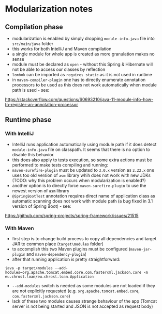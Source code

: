 # Modularization notes

## Compilation phase

- modularization is enabled by simply dropping `module-info.java` file into `src/main/java` folder
- this works for both IntelliJ and Maven compilation
- a single module for whole app is created as more granulation makes no sense
- module must be declared as `open` - without this Spring & Hibernate will not be able to access our classes by reflection
- `lombok` can be imported as `requires static` as it is not used in runtime
- in `maven-compiler-plugin` one has to directly enumerate annotation processors to be used as this does not work automatically when module path is used - see:

https://stackoverflow.com/questions/60693210/java-11-module-info-how-to-register-an-annotation-processor

## Runtime phase

### With IntelliJ

- IntelliJ runs application automatically using module path if it does detect `module-info.java` file on classpath. It seems that there is no option to disable this behavior.
- this does also apply to tests execution, so some extra actions must be performed to make tests compiling and running:
- `maven-surefire-plugin` must be updated to `3.0.x` version as `2.22.x` one uses too old version of `asm` library whih does not work with new JDKs (TODO: why this problem occurs when modularization is enabled?)
- another option is to directly force `maven-surefire-plugin` to use the newest version of `asm` library
- `@SpringBootTest` annotation requires direct name of application class as automatic scanning does not work with module path (a bug fixed in 3.1 version of Spring Boot) - see:

https://github.com/spring-projects/spring-framework/issues/21515

### With Maven

- first step is to change build process to copy all dependencies and target JAR to common place (`target\modules` folder)
- to accomplish this two Maven plugins must be configured (`maven-jar-plugin` and `maven-dependency-plugin`)
- after that running application is pretty straightforward:

`java -p target/modules --add-modules=org.apache.tomcat.embed.core,com.fasterxml.jackson.core -m eu.chrost.loan/eu.chrost.loan.Application`

- `--add-modules` switch is needed as some modules are not loaded if they are not explicitly requested (e.g. `org.apache.tomcat.embed.core`, `com.fasterxml.jackson.core`)
- lack of these two modules causes strange behaviour of the app (Tomcat server is not being started and JSON is not accepted as request body)  